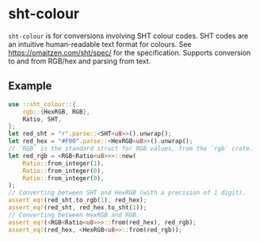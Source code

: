 # sht-colour
`sht-colour` is for conversions involving SHT colour codes.
SHT codes are an intuitive human-readable text format for colours.
See <https://omaitzen.com/sht/spec/> for the specification.
Supports conversion to and from RGB/hex and parsing from text.
## Example
```rust
use ::sht_colour::{
    rgb::{HexRGB, RGB},
    Ratio, SHT,
};
let red_sht = "r".parse::<SHT<u8>>().unwrap();
let red_hex = "#F00".parse::<HexRGB<u8>>().unwrap();
// `RGB` is the standard struct for RGB values, from the `rgb` crate.
let red_rgb = <RGB<Ratio<u8>>>::new(
    Ratio::from_integer(1),
    Ratio::from_integer(0),
    Ratio::from_integer(0),
);
// Converting between SHT and HexRGB (with a precision of 1 digit).
assert_eq!(red_sht.to_rgb(1), red_hex);
assert_eq!(red_sht, red_hex.to_sht(1));
// Converting between HexRGB and RGB.
assert_eq!(<RGB<Ratio<u8>>>::from(red_hex), red_rgb);
assert_eq!(red_hex, <HexRGB<u8>>::from(red_rgb));
```
